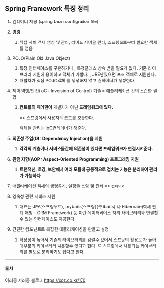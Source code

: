 ## Spring Framework 특징 정리

1.  컨테이너 제공 (spring bean configration file)

2. **경량**

   1. 직접 자바 객체 생성 및 관리, 라이프 사이클 관리, 스프링으로부터 필요한 객체를 얻음

3. POJO(Plain Old Java Object)

   1. 특정 인터페이스를 구현하거나  , 특정클래스 상속 받을 필요가 없다. 기존 라이브러리 지원에 용이하고 객체가 가볍다. , JRE만있으면 포조 객체로 지원한다.
   2. 개발자가 직접 POJO객체 를 생성하지 않고 컨테이너가 생성한다.

4. 제어 역행/반전(IoC : Inversion of Control) 기술 = 애플리케이션 간의 느슨한 결합

   1. **컨트롤의 제어권이** 개발자가 아닌 **프레임워크에 있다.** 

      => 스프링에서 사용자의 코드를 호출한다.
      
      객체들 관리는 IoC컨테이너가 해준다.

5. **의존성 주입(DI : Dependency Injection)을 지원**

   1. **각각의 계층이나 서비스들간에 의존성이 있다면 프레임워크가 연결시켜준다.**

6. **관점 지향(AOP : Aspect-Oriented Programming) 프로그래밍 지원**

   1.  **트랜잭션, 로깅, 보안에서 여러 모듈에 공통적으로 겹치는 기능은 분리하여 관리가 가능하다.** 

7. 애플리케이션 객체의 생명주기, 설정을 포함 및 관리 => `컨테이너`

8. 영속성 관련 서비스 지원

   1. 대표는 JPA(스프링부트), mybatis(스프링)(구 ibatis) 나 Hibernate(객체 관계 매핑 -  ORM Framework) 등 이런 데이터베이스 처리 라이브러리와 연결할 수 있는 인터페이스도 제공한다

9. 간단한 컴포넌트로 복잡한 애플리케이션을 만들고 설정

   1. 확장성이 높아서 기존의 라이브러리를 감쌀수 있어서 스프링의 활용도 가 높아 대부분의 라이브러리 사용할수 있다고 한다. 또 스프링에서 사용되는 라이브러리를 별도로 분리하기도 쉽다고 한다.



---

#### 출처

이러쿵 저러쿵 블로그 https://ooz.co.kr/170